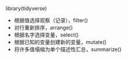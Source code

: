 library(tidyverse)
+ 根据值选择观察（记录），filter()
+ 对行重新排序，arrange()
+ 根据名字选择变量，select()
+ 根据已知的变量创建新的变量，mutate()
+ 将许多值塌缩为单个描述性汇总，summarize()